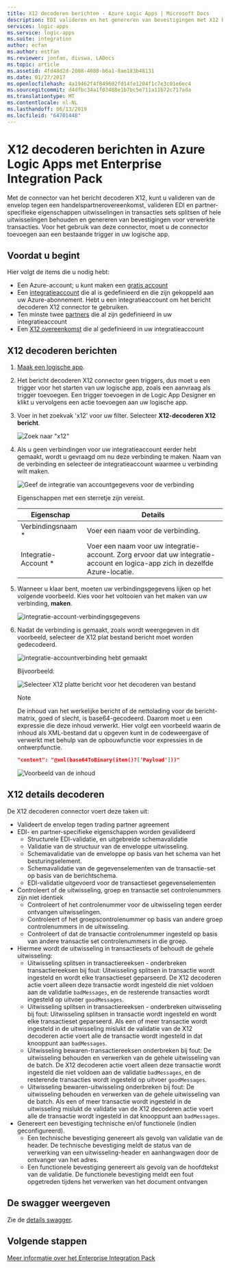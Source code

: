 ```yaml
---
title: X12 decoderen berichten - Azure Logic Apps | Microsoft Docs
description: EDI valideren en het genereren van bevestigingen met X12 bericht decoder in Azure Logic Apps met Enterprise Integration Pack
services: logic-apps
ms.service: logic-apps
ms.suite: integration
author: ecfan
ms.author: estfan
ms.reviewer: jonfan, divswa, LADocs
ms.topic: article
ms.assetid: 4fd48d2d-2008-4080-b6a1-8ae183b48131
ms.date: 01/27/2017
ms.openlocfilehash: 4a19462f4f849602fd14fe1204f1c7e3c01e6ec4
ms.sourcegitcommit: d4dfbc34a1f03488e1b7bc5e711a11b72c717ada
ms.translationtype: MT
ms.contentlocale: nl-NL
ms.lasthandoff: 06/13/2019
ms.locfileid: "64701448"
---
```

# <a name="decode-x12-messages-in-azure-logic-apps-with-enterprise-integration-pack"></a>X12 decoderen berichten in Azure Logic Apps met Enterprise Integration Pack

Met de connector van het bericht decoderen X12, kunt u valideren van de envelop tegen een handelspartnerovereenkomst, valideren EDI en partner-specifieke eigenschappen uitwisselingen in transacties sets splitsen of hele uitwisselingen behouden en genereren van bevestigingen voor verwerkte transacties. Voor het gebruik van deze connector, moet u de connector toevoegen aan een bestaande trigger in uw logische app.

## <a name="before-you-start"></a>Voordat u begint

Hier volgt de items die u nodig hebt:

* Een Azure-account; u kunt maken een [gratis account](https://azure.microsoft.com/free)
* Een [integratieaccount](logic-apps-enterprise-integration-create-integration-account.md) die al is gedefinieerd en die zijn gekoppeld aan uw Azure-abonnement. Hebt u een integratieaccount om het bericht decoderen X12 connector te gebruiken.
* Ten minste twee [partners](logic-apps-enterprise-integration-partners.md) die al zijn gedefinieerd in uw integratieaccount
* Een [X12 overeenkomst](logic-apps-enterprise-integration-x12.md) die al gedefinieerd in uw integratieaccount

## <a name="decode-x12-messages"></a>X12 decoderen berichten

1. [Maak een logische app](quickstart-create-first-logic-app-workflow.md).

2. Het bericht decoderen X12 connector geen triggers, dus moet u een trigger voor het starten van uw logische app, zoals een aanvraag als trigger toevoegen. Een trigger toevoegen in de Logic App Designer en klikt u vervolgens een actie toevoegen aan uw logische app.

3.  Voer in het zoekvak 'x12' voor uw filter. Selecteer **X12-decoderen X12 bericht**.
   
    ![Zoek naar "x12"](media/logic-apps-enterprise-integration-x12-decode/x12decodeimage1.png)  

3. Als u geen verbindingen voor uw integratieaccount eerder hebt gemaakt, wordt u gevraagd om nu deze verbinding te maken. Naam van de verbinding en selecteer de integratieaccount waarmee u verbinding wilt maken. 

    ![Geef de integratie van accountgegevens voor de verbinding](media/logic-apps-enterprise-integration-x12-decode/x12decodeimage4.png)

    Eigenschappen met een sterretje zijn vereist.

    | Eigenschap | Details |
    | --- | --- |
    | Verbindingsnaam * |Voer een naam voor de verbinding. |
    | Integratie-Account * |Voer een naam voor uw integratie-account. Zorg ervoor dat uw integratie-account en logica-app zich in dezelfde Azure-locatie. |

5.  Wanneer u klaar bent, moeten uw verbindingsgegevens lijken op het volgende voorbeeld. Kies voor het voltooien van het maken van uw verbinding, **maken**.
   
    ![integratie-account-verbindingsgegevens](media/logic-apps-enterprise-integration-x12-decode/x12decodeimage5.png) 

6. Nadat de verbinding is gemaakt, zoals wordt weergegeven in dit voorbeeld, selecteer de X12 plat bestand bericht moet worden gedecodeerd.

    ![integratie-accountverbinding hebt gemaakt](media/logic-apps-enterprise-integration-x12-decode/x12decodeimage6.png) 

    Bijvoorbeeld:

    ![Selecteer X12 platte bericht voor het decoderen van bestand](media/logic-apps-enterprise-integration-x12-decode/x12decodeimage7.png) 

   > [!NOTE]
   > De inhoud van het werkelijke bericht of de nettolading voor de bericht-matrix, goed of slecht, is base64-gecodeerd. Daarom moet u een expressie die deze inhoud verwerkt.
   > Hier volgt een voorbeeld waarin de inhoud als XML-bestand dat u opgeven kunt in de codeweergave of verwerkt met behulp van de opbouwfunctie voor expressies in de ontwerpfunctie.
   > ``` json
   > "content": "@xml(base64ToBinary(item()?['Payload']))"
   > ```
   > ![Voorbeeld van de inhoud](media/logic-apps-enterprise-integration-x12-decode/content-example.png)
   >


## <a name="x12-decode-details"></a>X12 details decoderen

De X12 decoderen connector voert deze taken uit:

* Valideert de envelop tegen trading partner agreement
* EDI- en partner-specifieke eigenschappen worden gevalideerd
  * Structurele EDI-validatie, en uitgebreide schemavalidatie
  * Validatie van de structuur van de enveloppe uitwisseling.
  * Schemavalidatie van de enveloppe op basis van het schema van het besturingselement.
  * Schemavalidatie van de gegevenselementen van de transactie-set op basis van de berichtschema.
  * EDI-validatie uitgevoerd voor de transactieset gegevenselementen 
* Controleert of de uitwisseling, groep en transactie set controlenummers zijn niet identiek
  * Controleert of het controlenummer voor de uitwisseling tegen eerder ontvangen uitwisselingen.
  * Controleert of het groepscontrolenummer op basis van andere groep controlenummers in de uitwisseling.
  * Controleert of dat de transactie controlenummer ingesteld op basis van andere transactie set controlenummers in die groep.
* Hiermee wordt de uitwisseling in transactiesets of behoudt de gehele uitwisseling:
  * Uitwisseling splitsen in transactiereeksen - onderbreken transactiereeksen bij fout: Uitwisseling splitsen in transactie wordt ingesteld en wordt elke transactieset geparseerd. 
  De X12 decoderen actie voert alleen deze transactie wordt ingesteld die niet voldoen aan de validatie `badMessages`, en de resterende transacties wordt ingesteld op uitvoer `goodMessages`.
  * Uitwisseling splitsen in transactiereeksen - onderbreken uitwisseling bij fout: Uitwisseling splitsen in transactie wordt ingesteld en wordt elke transactieset geparseerd. 
  Als een of meer transactie wordt ingesteld in de uitwisseling mislukt de validatie van de X12 decoderen actie voert alle de transactie wordt ingesteld in dat knooppunt aan `badMessages`.
  * Uitwisseling bewaren-transactiereeksen onderbreken bij fout: De uitwisseling behouden en verwerken van de gehele uitwisseling van de batch. 
  De X12 decoderen actie voert alleen deze transactie wordt ingesteld die niet voldoen aan de validatie `badMessages`, en de resterende transacties wordt ingesteld op uitvoer `goodMessages`.
  * Uitwisseling bewaren-uitwisseling onderbreken bij fout: De uitwisseling behouden en verwerken van de gehele uitwisseling van de batch. 
  Als een of meer transactie wordt ingesteld in de uitwisseling mislukt de validatie van de X12 decoderen actie voert alle de transactie wordt ingesteld in dat knooppunt aan `badMessages`. 
* Genereert een bevestiging technische en/of functionele (indien geconfigureerd).
  * Een technische bevestiging genereert als gevolg van validatie van de header. De technische bevestiging meldt de status van de verwerking van een uitwisseling-header en aanhangwagen door de ontvanger van het adres.
  * Een functionele bevestiging genereert als gevolg van de hoofdtekst van de validatie. De functionele bevestiging meldt een fout opgetreden tijdens het verwerken van het document ontvangen

## <a name="view-the-swagger"></a>De swagger weergeven
Zie de [details swagger](/connectors/x12/). 

## <a name="next-steps"></a>Volgende stappen
[Meer informatie over het Enterprise Integration Pack](../logic-apps/logic-apps-enterprise-integration-overview.md "meer informatie over Enterprise Integration Pack") 

